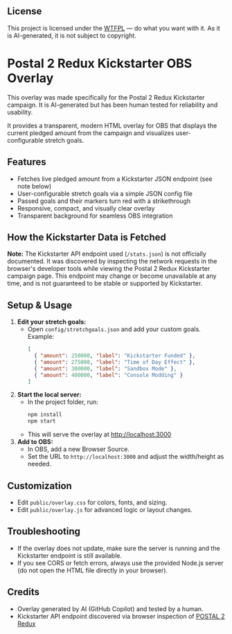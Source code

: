 ## License

This project is licensed under the [WTFPL](./LICENSE) — do what you want with it. As it is AI-generated, it is not subject to copyright.


# Postal 2 Redux Kickstarter OBS Overlay


This overlay was made specifically for the Postal 2 Redux Kickstarter campaign. It is AI-generated but has been human tested for reliability and usability.

It provides a transparent, modern HTML overlay for OBS that displays the current pledged amount from the campaign and visualizes user-configurable stretch goals.

## Features
- Fetches live pledged amount from a Kickstarter JSON endpoint (see note below)
- User-configurable stretch goals via a simple JSON config file
- Passed goals and their markers turn red with a strikethrough
- Responsive, compact, and visually clear overlay
- Transparent background for seamless OBS integration

## How the Kickstarter Data is Fetched
**Note:** The Kickstarter API endpoint used (`/stats.json`) is not officially documented. It was discovered by inspecting the network requests in the browser's developer tools while viewing the Postal 2 Redux Kickstarter campaign page. This endpoint may change or become unavailable at any time, and is not guaranteed to be stable or supported by Kickstarter.

## Setup & Usage
1. **Edit your stretch goals:**
   - Open `config/stretchgoals.json` and add your custom goals. Example:
     ```json
     [
       { "amount": 250000, "label": "Kickstarter Funded" },
       { "amount": 275000, "label": "Time of Day Effect" },
       { "amount": 300000, "label": "Sandbox Mode" },
       { "amount": 400000, "label": "Console Modding" }
     ]
     ```
2. **Start the local server:**
   - In the project folder, run:
     ```sh
     npm install
     npm start
     ```
   - This will serve the overlay at [http://localhost:3000](http://localhost:3000)
3. **Add to OBS:**
   - In OBS, add a new Browser Source.
   - Set the URL to `http://localhost:3000` and adjust the width/height as needed.

## Customization
- Edit `public/overlay.css` for colors, fonts, and sizing.
- Edit `public/overlay.js` for advanced logic or layout changes.

## Troubleshooting
- If the overlay does not update, make sure the server is running and the Kickstarter endpoint is still available.
- If you see CORS or fetch errors, always use the provided Node.js server (do not open the HTML file directly in your browser).

## Credits
- Overlay generated by AI (GitHub Copilot) and tested by a human.
- Kickstarter API endpoint discovered via browser inspection of [POSTAL 2 Redux](https://www.kickstarter.com/projects/postal2redux/postal-2-redux)
